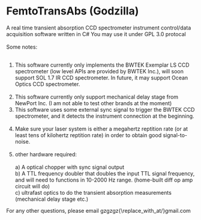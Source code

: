 # FemtoTransAbs (Godzilla)
A real time transient absorption CCD spectrometer instrument control/data acquisition software written in C#
You may use it under GPL 3.0 protocal
<br> </br>
Some notes:<br> </br>
1) This software currently only implements the BWTEK Exemplar LS CCD spectrometer (low level APIs are provided by BWTEK Inc.), will soon support SOL 1.7 IR CCD spectrometer. In future, it may support Ocean Optics CCD spectrometer. <br> </br>
2) This software currently only support mechanical delay stage from NewPort Inc. (I am not able to test other brands at the moment)<br> 
3) This software uses some external sync signal to trigger the BWTEK CCD spectrometer, and it detects the instrument connection at the beginning.<br> </br>
4) Make sure your laser system is either a megahertz reptition rate (or at least tens of kilohertz reptition rate) in order to obtain good signal-to-noise.<br> </br>
5) other hardware required: <br>  
   a) A optical chopper with sync signal output<br>
   b) A TTL frequency doubler that doubles the input TTL signal frequency, and will need to functions in 10-2000 Hz range. (home-built diff op amp circuit will do)<br>
   c) ultrafast optics to do the transient absorption measurements (mechanical delay stage etc.)<br>

For any other questions, please email gzgzgz{\replace_with_at/}gmail.com
